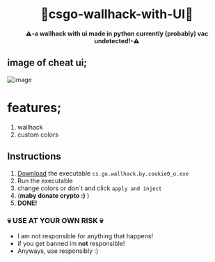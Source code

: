 
<div align=center>
  
  # 💎csgo-wallhack-with-UI💎
  
  **⚠️-a wallhack with ui made in python currently (probably) vac undetected!-⚠️** 
  
</div>

## image of cheat ui;
![image](https://user-images.githubusercontent.com/81589649/153958585-2f8a853d-b8f4-4c72-a2a9-b9129d65120f.png)

# features;
1. wallhack
2. custom colors

## Instructions
1. [Download](https://github.com/cookie0o/csgo-wallhack-with-UI/releases/download/v1.0/cs.go.wallhack.by.cookie0_o.exe) the executable `cs.go.wallhack.by.cookie0_o.exe`
2. Run the executable 
3. change colors or don´t and click `apply and inject`
4. (**maby donate crypto :)** )
5. **DONE!**

### 💀 USE AT YOUR OWN RISK 💀
- I am not responsible for anything that happens!
- if you get banned im **not** responsible!
- Anyways, use responsibly :)
 
